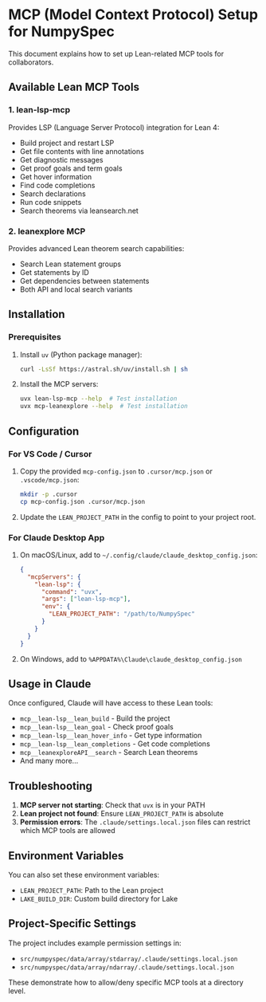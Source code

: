 # MCP (Model Context Protocol) Setup for NumpySpec

This document explains how to set up Lean-related MCP tools for collaborators.

## Available Lean MCP Tools

### 1. lean-lsp-mcp
Provides LSP (Language Server Protocol) integration for Lean 4:
- Build project and restart LSP
- Get file contents with line annotations
- Get diagnostic messages
- Get proof goals and term goals
- Get hover information
- Find code completions
- Search declarations
- Run code snippets
- Search theorems via leansearch.net

### 2. leanexplore MCP
Provides advanced Lean theorem search capabilities:
- Search Lean statement groups
- Get statements by ID
- Get dependencies between statements
- Both API and local search variants

## Installation

### Prerequisites
1. Install `uv` (Python package manager):
   ```bash
   curl -LsSf https://astral.sh/uv/install.sh | sh
   ```

2. Install the MCP servers:
   ```bash
   uvx lean-lsp-mcp --help  # Test installation
   uvx mcp-leanexplore --help  # Test installation
   ```

## Configuration

### For VS Code / Cursor

1. Copy the provided `mcp-config.json` to `.cursor/mcp.json` or `.vscode/mcp.json`:
   ```bash
   mkdir -p .cursor
   cp mcp-config.json .cursor/mcp.json
   ```

2. Update the `LEAN_PROJECT_PATH` in the config to point to your project root.

### For Claude Desktop App

1. On macOS/Linux, add to `~/.config/claude/claude_desktop_config.json`:
   ```json
   {
     "mcpServers": {
       "lean-lsp": {
         "command": "uvx",
         "args": ["lean-lsp-mcp"],
         "env": {
           "LEAN_PROJECT_PATH": "/path/to/NumpySpec"
         }
       }
     }
   }
   ```

2. On Windows, add to `%APPDATA%\Claude\claude_desktop_config.json`

## Usage in Claude

Once configured, Claude will have access to these Lean tools:

- `mcp__lean-lsp__lean_build` - Build the project
- `mcp__lean-lsp__lean_goal` - Check proof goals
- `mcp__lean-lsp__lean_hover_info` - Get type information
- `mcp__lean-lsp__lean_completions` - Get code completions
- `mcp__leanexploreAPI__search` - Search Lean theorems
- And many more...

## Troubleshooting

1. **MCP server not starting**: Check that `uvx` is in your PATH
2. **Lean project not found**: Ensure `LEAN_PROJECT_PATH` is absolute
3. **Permission errors**: The `.claude/settings.local.json` files can restrict which MCP tools are allowed

## Environment Variables

You can also set these environment variables:
- `LEAN_PROJECT_PATH`: Path to the Lean project
- `LAKE_BUILD_DIR`: Custom build directory for Lake

## Project-Specific Settings

The project includes example permission settings in:
- `src/numpyspec/data/array/stdarray/.claude/settings.local.json`
- `src/numpyspec/data/array/ndarray/.claude/settings.local.json`

These demonstrate how to allow/deny specific MCP tools at a directory level.